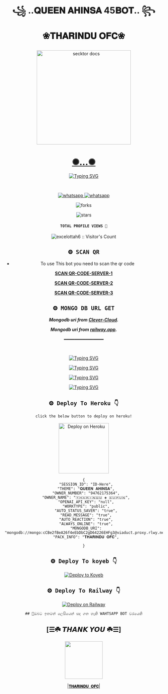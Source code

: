 </p>
<h1 align="center"> ꧁ ..𝐐𝐔𝐄𝐄𝐍 𝐀𝐇𝐈𝐍𝐒𝐀 45𝐁𝐎𝐓.. ꧂


❀𝐓𝐇𝐀𝐑𝐈𝐍𝐃𝐔 𝐎𝐅𝐂❀
</h1>
 <p align="center">  
  <a href="https://youtu.be/It-Ak-aSx0c">
    <img alt="secktor docs" height="300" src="https://telegra.ph/file/eac54cb449db608ccaa44.jpg">
    <h1 align="center">‎✺...✺</h1>
  </a>
</p> 
  <div align="center">
<a href="https://git.io/typing-svg"><img src="https://readme-typing-svg.demolab.com?font=Black+Ops+One&size=50&pause=1000&color=1BAFBAFF&center=true&width=910&height=100&lines=THIS IS+𝐐𝐔𝐄𝐄𝐍 𝐀𝐇𝐈𝐍𝐒𝐀;MULTI+DEVICE+WHATSAPP+BOT;CREATED+BY=𝐓𝐇𝐀𝐑𝐈𝐍𝐃𝐔 𝐎𝐅𝐂;PUBLIC+RELESED; ...;𝐂𝐑𝐄𝐀𝐓𝐄𝐃 𝐁𝐘 ➤ 𝐓𝐇𝐀𝐑𝐈𝐍𝐃𝐔 𝐎𝐅𝐂." alt="Typing SVG" /></a>
  </p>
  <br>
<p align="center">
  <a aria-label="Join our chats" href="https://chat.whatsapp.com/E5hQFLAF5WQEqqVSDHMowv" target="_blank">
    <img alt="whatsapp" src="https://img.shields.io/badge/Join Group-25D366?style=for-the-badge&logo=whatsapp&logoColor=white" />
  </a>
<a aria-label="Bot Whatsapp" href="[https://chat.whatsapp.com/E5hQFLAF5WQEqqVSDHMowv](https://wa.me/94762175364?text=.menu)" target="_blank">
    <img alt="whatsapp" src="https://img.shields.io/badge/Bot%20Whatsapp-25D366?style=for-the-badge&logo=whatsapp&logoColor=white" />
  </a>
  
</p>
    
    
 ![forks](https://img.shields.io/github/forks/prabathLK/PRABATH-MD?label=Forks&style=social)

![stars](https://img.shields.io/github/stars/prabathLK/PRABATH-MD?style=social)
  
#### ```TOTAL PROFILE VIEWS 🧚```
</p>
<p align="center"><img src="https://profile-counter.glitch.me/{excelottah6}/count.svg" alt="excelottah6 :: Visitor's Count" /></p>
<p align="center">



## `⨷ SCAN QR`

- To use This bot you need to scan the qr code<br>

**[SCAN QR-CODE-SERVER-1](https://gamma.app/public/--3pd4pz1uefmx7hm)**

**[SCAN QR-CODE-SERVER-2](https://replit.com/@VajiraRathnayak/THARINDU-MD-1?v=1)**

**[SCAN QR-CODE-SERVER-3](https://replit.com/@VajiraRathnayak/THARINDU-MD-1?v=1)**


## `⨷ MONGO DB URL GET`

 ***Mongodb uri from [Clever-Cloud](https://api.clever-cloud.com/v2/session/login).***

***Mongodb uri from [railway.app](https://railway.app).***

━━━━━━━━━━━━━━━




## <p align="center">
  <a href="#"><img src="http://readme-typing-svg.herokuapp.com?color=d1fa02&center=true&vCenter=true&multiline=false&lines=𝙃𝙊𝙒+𝘾𝘼𝙉+𝙃𝙀𝙇𝙋+𝙔𝙊𝙐  👩‍🔧" alt="">
</p>
  <a href="https://git.io/typing-svg"><img src="https://readme-typing-svg.demolab.com?font=Fira+Code&pause=1000&width=435&lines=THE+BEST+WHATSAPP+BOT" alt="Typing SVG" /></a>

  
  <a href="https://git.io/typing-svg"><img src="https://readme-typing-svg.demolab.com?font=Fira+Code&pause=1000&width=435&lines=MULITE+DIVICE+WHATSAPP+BOT+NEW+2023" alt="Typing SVG" /></a>

  <a href="https://git.io/typing-svg"><img src="https://readme-typing-svg.demolab.com?font=Fira+Code&pause=1000&width=435&lines=CREATED+BY=𝐓𝐇𝐀𝐑𝐈𝐍𝐃𝐔 𝐎𝐅𝐂+" alt="Typing SVG" /></a>

  <a href="https://git.io/typing-svg"><img src="https://readme-typing-svg.demolab.com?font=Fira+Code&pause=1000&width=435&lines=MY+NUMBER=94762175364" alt="Typing SVG" /></a>


## `⨷ Deploy To Heroku 👇` 

```bash
click the below button to deploy on heroku!
```


<p align="center" >
    <a href="https://heroku.com/deploy?template=https://github.com/tharindusupun/QUEEN-AHINSA">
    <img src="https://www.herokucdn.com/deploy/button.png" width="160px" alt="Deploy on Heroku" >
    </a>


```
{
  "SESSION_ID": "ID-Here",
  "THEME": "𝐐𝐔𝐄𝐄𝐍 𝐀𝐇𝐈𝐍𝐒𝐀",
  "OWNER_NUMBER": "94762175364",
  "OWNER_NAME": "🇹‌🇭‌🇦‌🇷‌🇮‌🇳‌🇩‌🇺‌ ❀ 🇸‌🇺‌🇵‌🇺‌🇳‌",
  "OPENAI_API_KEY": "null",
  "WORKTYPE": "public",
  "AUTO_STATUS_SAVER": "true",
  "READ_MESSAGE": "true",
  "AUTO_REACTION": "true",
  "ALWAYS_ONLINE": "true",
  "MONGODB_URI": "mongodb://mongo:cCBe2fBeA26f4eEbDbC2gD64226EHFg3@viaduct.proxy.rlwy.net:34483",
  "PACK_INFO": "𝐓𝐇𝐀𝐑𝐈𝐍𝐃𝐔 𝐎𝐅𝐂",
   
}
```
  
  












## `⨷ Deploy To koyeb 👇` 
   [![Deploy to Koyeb](https://www.koyeb.com/static/images/deploy/button.svg)](https://app.koyeb.com/apps/deploy?type=git&repository=https://github.com/tharindusupun/QUEEN-AHINSA)
<br>

  
## `⨷ Deploy To Railway 👇` 
   [![Deploy on Railway](https://railway.app/button.svg)](https://railway.app?referralCode=FnnJ_C)
<br>

  


```
## 🔰ඔබට ඉතමත් ලෙසියෙන් සද ගත හැකි WAHTSAPP BOT වරයෙකි
```


## [☰☘️ 𝙏𝙃𝘼𝙉𝙆 𝙔𝙊𝙐 ☘️☰]

  <a href="https://gamma.app/public/--3pd4pz1uefmx7hm"><img src="https://telegra.ph/file/928e7e60cc557ca320dff.jpg" width=120 height=120></a>   

|**[`𝐓𝐇𝐀𝐑𝐈𝐍𝐃𝐔 𝐎𝐅𝐂`](https://gamma.app/public/--3pd4pz1uefmx7hm)**|

 











